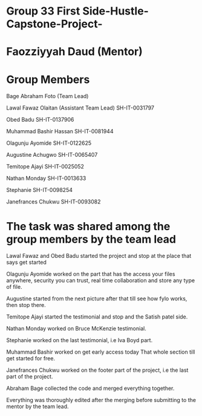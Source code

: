 
# Group 33 First Side-Hustle-Capstone-Project-

# Faozziyyah Daud (Mentor)

# Group Members

Bage Abraham Foto (Team Lead)

Lawal Fawaz Olaitan (Assistant Team Lead)
SH-IT-0031797

Obed Badu
SH-IT-0137906

Muhammad Bashir Hassan
SH-IT-0081944

Olagunju Ayomide
SH-IT-0122625

Augustine Achugwo
SH-IT-0065407

Temitope Ajayi
SH-IT-0025052

Nathan Monday
SH-IT-0013633

Stephanie
SH-IT-0098254

Janefrances Chukwu
SH-IT-0093082 

# The task was shared among the group members by the team lead

Lawal Fawaz and Obed Badu started the project and stop at the place that says get started

Olagunju Ayomide worked on the part that has the access your files anywhere, security you can trust, real time collaboration and store any type of file.

Augustine started from the next picture after that till see how fylo works, then stop there.

Temitope Ajayi started the testimonial and stop and the Satish patel side.

Nathan Monday worked on Bruce McKenzie testimonial.

Stephanie worked on the last testimonial, i.e Iva Boyd part.

Muhammad Bashir worked on get early access today
That whole section till get started for free.

Janefrances Chukwu worked on the footer part of the project, i.e the last part of the project.

Abraham Bage collected the code and merged everything together.

Everything was thoroughly edited after the merging before submitting to the mentor by the team lead.

